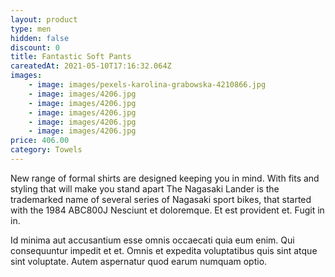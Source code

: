 ```yaml
---
layout: product
type: men
hidden: false
discount: 0
title: Fantastic Soft Pants
careatedAt: 2021-05-10T17:16:32.064Z
images:
    - image: images/pexels-karolina-grabowska-4210866.jpg
    - image: images/4206.jpg
    - image: images/4206.jpg
    - image: images/4206.jpg
    - image: images/4206.jpg
    - image: images/4206.jpg
price: 406.00
category: Towels
---
```

New range of formal shirts are designed keeping you in mind. With fits and styling that will make you stand apart
The Nagasaki Lander is the trademarked name of several series of Nagasaki sport bikes, that started with the 1984 ABC800J
Nesciunt et doloremque. Et est provident et. Fugit in in.
 Id minima aut accusantium esse omnis occaecati quia eum enim. Qui consequuntur impedit et et. Omnis et expedita voluptatibus quis sint atque sint voluptate. Autem aspernatur quod earum numquam optio.
    